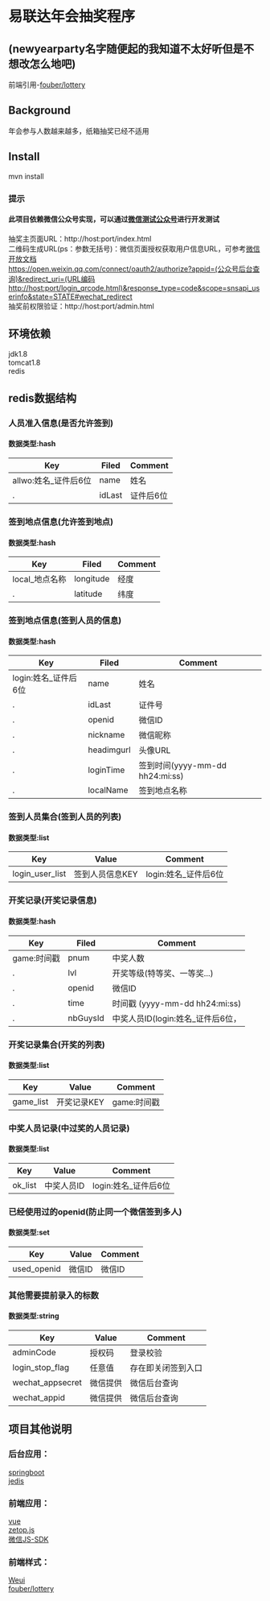 # 易联达年会抽奖程序
## (newyearparty名字随便起的我知道不太好听但是不想改怎么地吧)
前端引用-[fouber/lottery](https://github.com/fouber/lottery)
## Background
年会参与人数越来越多，纸箱抽奖已经不适用
## Install
mvn install<br>
### 提示

#### 此项目依赖微信公众号实现，可以通过[微信测试公众号](https://mp.weixin.qq.com/debug/cgi-bin/sandbox?t=sandbox/login)进行开发测试<br>
抽奖主页面URL：http://host:port/index.html<br>
二维码生成URL(ps：参数无括号)：微信页面授权获取用户信息URL，可参考[微信开放文档](https://developers.weixin.qq.com/doc/offiaccount/OA_Web_Apps/Wechat_webpage_authorization.html)<br>
https://open.weixin.qq.com/connect/oauth2/authorize?appid=(公众号后台查询)&redirect_uri=(URL编码http://host:port/login_qrcode.html)&response_type=code&scope=snsapi_userinfo&state=STATE#wechat_redirect <br>
抽奖前权限验证：http://host:port/admin.html<br>

## 环境依赖
jdk1.8<br>
tomcat1.8<br>
redis
## redis数据结构
### 人员准入信息(是否允许签到)
#### 数据类型:hash

Key  | Filed  | Comment
---- | ----- | ------ 
allwo:姓名_证件后6位  | name | 姓名
.  | idLast | 证件后6位 

### 签到地点信息(允许签到地点)
#### 数据类型:hash

Key  | Filed  | Comment
---- | ----- | ------ 
local_地点名称  | longitude | 经度
.  | latitude | 纬度 

### 签到地点信息(签到人员的信息)
#### 数据类型:hash

Key  | Filed  | Comment
---- | ----- | ------ 
login:姓名_证件后6位  | name | 姓名
.  | idLast | 证件号 
.  | openid | 微信ID
.  | nickname | 微信昵称 
.  | headimgurl | 头像URL 
.  | loginTime | 签到时间(yyyy-mm-dd hh24:mi:ss) 
.  | localName | 签到地点名称 

### 签到人员集合(签到人员的列表)
#### 数据类型:list

Key  | Value  | Comment
---- | ----- | ------ 
login_user_list  | 签到人员信息KEY | login:姓名_证件后6位

### 开奖记录(开奖记录信息)
#### 数据类型:hash

Key  | Filed  | Comment
---- | ----- | ------ 
game:时间戳  | pnum | 中奖人数
.  | lvl | 开奖等级(特等奖、一等奖...) 
.  | openid | 微信ID
.  | time | 时间戳 (yyyy-mm-dd hh24:mi:ss)
.  | nbGuysId | 中奖人员ID(login:姓名_证件后6位，|#|分割) 


### 开奖记录集合(开奖的列表)
#### 数据类型:list

Key  | Value  | Comment
---- | ----- | ------ 
game_list  | 开奖记录KEY | game:时间戳 

### 中奖人员记录(中过奖的人员记录)
#### 数据类型:list

Key  | Value  | Comment
---- | ----- | ------ 
ok_list  | 中奖人员ID | login:姓名_证件后6位 

### 已经使用过的openid(防止同一个微信签到多人)
#### 数据类型:set

Key  | Value  | Comment
---- | ----- | ------ 
used_openid  | 微信ID | 微信ID 

### 其他需要提前录入的标数
#### 数据类型:string

Key  | Value  | Comment
---- | ----- | ------ 
adminCode  | 授权码 | 登录校验 
login_stop_flag  | 任意值 | 存在即关闭签到入口 
wechat_appsecret  | 微信提供 | 微信后台查询 
wechat_appid  | 微信提供 | 微信后台查询 

## 项目其他说明 
### 后台应用：
[springboot](https://spring.io/projects/spring-boot/)<br>
[jedis](https://github.com/xetorthio/jedis)<br>
### 前端应用：
[vue](https://cn.vuejs.org/)<br>
[zetop.js](http://www.zeptojs.cn/)<br>
[微信JS-SDK](https://developers.weixin.qq.com/doc/offiaccount/OA_Web_Apps/JS-SDK.html)<br>
### 前端样式：
[Weui](https://weui.io/)<br>
[fouber/lottery](https://github.com/fouber/lottery)
